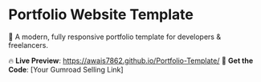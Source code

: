 # Portfolio Website Template  
🚀 A modern, fully responsive portfolio template for developers & freelancers.  

🔥 **Live Preview**: https://awais7862.github.io/Portfolio-Template/
🎯 **Get the Code**: [Your Gumroad Selling Link]  
